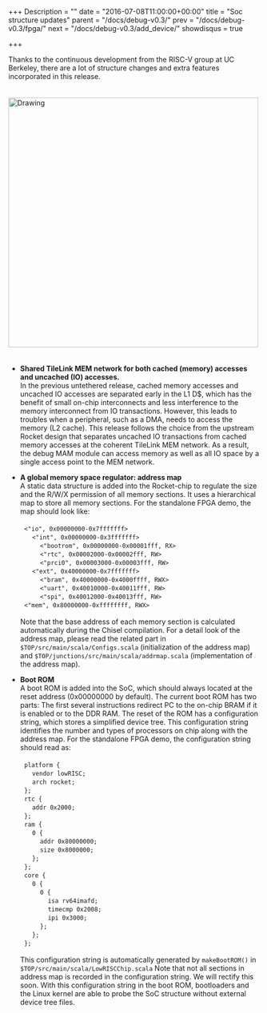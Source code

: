 +++
Description = ""
date = "2016-07-08T11:00:00+00:00"
title = "Soc structure updates"
parent = "/docs/debug-v0.3/"
prev = "/docs/debug-v0.3/fpga/"
next = "/docs/debug-v0.3/add_device/"
showdisqus = true

+++

Thanks to the continuous development from the RISC-V group at UC Berkeley, 
there are a lot of structure changes and extra features incorporated in this 
release.

<a name="figure-overview"></a>
<img src="../figures/lowRISC_soc.png" alt="Drawing" style="width: 500px; padding: 20px 0px;"/>

 * **Shared TileLink MEM network for both cached (memory) accesses and uncached (IO) accesses.**
<br>In the previous untethered release, cached memory accesses and uncached IO 
accesses are separated early in the L1 D$, which has the benefit of small 
on-chip interconnects and less interference to the memory interconnect from IO 
transactions. However, this leads to troubles when a peripheral, such as a 
DMA, needs to access the memory (L2 cache). This release follows the choice 
from the upstream Rocket design that separates uncached IO transactions from 
cached memory accesses at the coherent TileLink MEM network. As a result, the 
debug MAM module can access memory as well as all IO space by a single access 
point to the MEM network.

* **A global memory space regulator: address map**
<br>A static data structure is added into the Rocket-chip to regulate the size 
and the R/W/X permission of all memory sections. It uses a hierarchical map to 
store all memory sections. For the standalone FPGA demo, the map should look 
like:<br><br>
&nbsp;&nbsp;`<"io", 0x00000000-0x7fffffff>`<br>
&nbsp;&nbsp;&nbsp;&nbsp;&nbsp;&nbsp;`<"int", 0x00000000-0x3fffffff>`<br>
&nbsp;&nbsp;&nbsp;&nbsp;&nbsp;&nbsp;&nbsp;&nbsp;&nbsp;&nbsp;`<"bootrom", 0x00000000-0x00001fff, RX>`<br>
&nbsp;&nbsp;&nbsp;&nbsp;&nbsp;&nbsp;&nbsp;&nbsp;&nbsp;&nbsp;`<"rtc", 0x00002000-0x00002fff, RW>`<br>
&nbsp;&nbsp;&nbsp;&nbsp;&nbsp;&nbsp;&nbsp;&nbsp;&nbsp;&nbsp;`<"prci0", 0x00003000-0x00003fff, RW>`<br>
&nbsp;&nbsp;&nbsp;&nbsp;&nbsp;&nbsp;`<"ext", 0x40000000-0x7fffffff>`<br>
&nbsp;&nbsp;&nbsp;&nbsp;&nbsp;&nbsp;&nbsp;&nbsp;&nbsp;&nbsp;`<"bram", 0x40000000-0x4000ffff, RWX>`<br>
&nbsp;&nbsp;&nbsp;&nbsp;&nbsp;&nbsp;&nbsp;&nbsp;&nbsp;&nbsp;`<"uart", 0x40010000-0x40011fff, RW>`<br>
&nbsp;&nbsp;&nbsp;&nbsp;&nbsp;&nbsp;&nbsp;&nbsp;&nbsp;&nbsp;`<"spi", 0x40012000-0x40013fff, RW>`<br>
&nbsp;&nbsp;`<"mem", 0x80000000-0xffffffff, RWX>`<br>
<br>Note that the base address of each memory section is calculated automatically during the Chisel compilation. For a detail look of the address map, please read the related part in `$TOP/src/main/scala/Configs.scala` (initialization of the address map) and `$TOP/junctions/src/main/scala/addrmap.scala` (implementation of the address map).

* **Boot ROM**
<br>A boot ROM is added into the SoC, which should always located at the reset address (0x00000000 by default). The current boot ROM has two parts: The first several instructions redirect PC to the on-chip BRAM if it is enabled or to the DDR RAM. The reset of the ROM has a configuration string, which stores a simplified device tree. This configuration string identifies the number and types of processors on chip along with the address map. For the standalone FPGA demo, the configuration string should read as:<br><br>
&nbsp;&nbsp;`platform {`<br>
&nbsp;&nbsp;&nbsp;&nbsp;&nbsp;&nbsp;`vendor lowRISC;`<br>
&nbsp;&nbsp;&nbsp;&nbsp;&nbsp;&nbsp;`arch rocket;`<br>
&nbsp;&nbsp;`};`<br>
&nbsp;&nbsp;`rtc {`<br>
&nbsp;&nbsp;&nbsp;&nbsp;&nbsp;&nbsp;`addr 0x2000;`<br>
&nbsp;&nbsp;`};`<br>
&nbsp;&nbsp;`ram {`<br>
&nbsp;&nbsp;&nbsp;&nbsp;&nbsp;&nbsp;`0 {`<br>
&nbsp;&nbsp;&nbsp;&nbsp;&nbsp;&nbsp;&nbsp;&nbsp;&nbsp;&nbsp;`addr 0x80000000;`<br>
&nbsp;&nbsp;&nbsp;&nbsp;&nbsp;&nbsp;&nbsp;&nbsp;&nbsp;&nbsp;`size 0x8000000;`<br>
&nbsp;&nbsp;&nbsp;&nbsp;&nbsp;&nbsp;`};`<br>
&nbsp;&nbsp;`};`<br>
&nbsp;&nbsp;`core {`<br>
&nbsp;&nbsp;&nbsp;&nbsp;&nbsp;&nbsp;`0 {`<br>
&nbsp;&nbsp;&nbsp;&nbsp;&nbsp;&nbsp;&nbsp;&nbsp;&nbsp;&nbsp;`0 {`<br>
&nbsp;&nbsp;&nbsp;&nbsp;&nbsp;&nbsp;&nbsp;&nbsp;&nbsp;&nbsp;&nbsp;&nbsp;&nbsp;&nbsp;`isa rv64imafd;`<br>
&nbsp;&nbsp;&nbsp;&nbsp;&nbsp;&nbsp;&nbsp;&nbsp;&nbsp;&nbsp;&nbsp;&nbsp;&nbsp;&nbsp;`timecmp 0x2008;`<br>
&nbsp;&nbsp;&nbsp;&nbsp;&nbsp;&nbsp;&nbsp;&nbsp;&nbsp;&nbsp;&nbsp;&nbsp;&nbsp;&nbsp;`ipi 0x3000;`<br>
&nbsp;&nbsp;&nbsp;&nbsp;&nbsp;&nbsp;&nbsp;&nbsp;&nbsp;&nbsp;`};`<br>
&nbsp;&nbsp;&nbsp;&nbsp;&nbsp;&nbsp;`};`<br>
&nbsp;&nbsp;`};`<br>
<br>This configuration string is automatically generated by `makeBootROM()` in `$TOP/src/main/scala/LowRISCChip.scala` Note that not all sections in address map is recorded in the configuration string. We will rectify this soon. With this configuration string in the boot ROM, bootloaders and the Linux kernel are able to probe the SoC structure without external device tree files.
